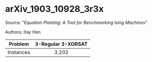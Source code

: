 # arXiv_1903_10928_3r3x

Source: "_Equation Planting: A Tool for Benchmarking Ising Machines_"

Authors: Itay Hen

|  Problem  | 3-Regular 3-XORSAT |
| :-------: | :----------------: |
| Instances |       3.202        |

